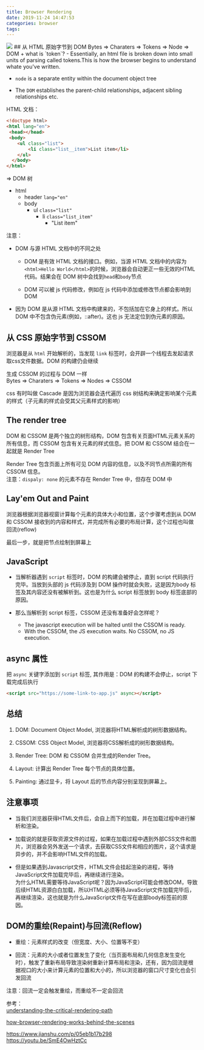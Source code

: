 ```yaml
---
title: Browser Rendering
date: 2019-11-24 14:47:53
categories: browser
tags:
---
```


<img src="HTML-to-Render-Tree-to-Final.png" />
<!-- more -->
## 从 HTML 原始字节到 DOM
Bytes => Charaters => Tokens => Node => DOM
+ what is `token`?
  - Essentially, an html file is broken down into small units of parsing called tokens.This is how the browser begins to understand whate you've written.

+ `node` is a separate entity within the document object tree

+ The `DOM` establishes the parent-child relationships, adjacent sibling relationships etc.

HTML 文档：
```html
<!doctype html>
<html lang="en">
 <head></head>
 <body>
    <ul class="list">
        <li class="list__item">List item</li>
    </ul>
  </body>
</html>
```
=> DOM 树

- html 
  - header `lang="en"`
  - body
    - ul `class="list"`
      - li `class="list_item"`
        - "List item"

注意：
+ DOM 与源 HTML 文档中的不同之处
  - DOM 是有效 HTML 文档的接口。例如，当源 HTML 文档中的内容为`<html>Hello World</html>`的时候，浏览器会自动更正一些无效的HTML代码。结果会在 DOM 树中会找到`head`和`body`节点 

  - DOM 可以被 js 代码修改，例如在 js 代码中添加或修改节点都会影响到 DOM 

+ 因为 DOM 是从源 HTML 文档中构建来的，不包括加在它身上的样式。所以 DOM 中不包含伪元素(例如，::after)。这也 js 无法定位到伪元素的原因。

## 从 CSS 原始字节到 CSSOM
浏览器是从 `html` 开始解析的，当发现 `link` 标签时，会开辟一个线程去发起请求取css文件数据。DOM 的构建仍会继续

生成 CSSOM 的过程与 DOM 一样  
Bytes => Charaters => Tokens => Nodes => CSSOM

css 有时叫做 Cascade 是因为浏览器会迭代遍历 css 树结构来确定影响某个元素的样式（子元素的样式会受其父元素样式的影响）

## The render tree
DOM 和 CSSOM 是两个独立的树形结构，DOM 包含有关页面HTML元素关系的所有信息，而 CSSOM 包含有关元素的样式信息。把 DOM 和 CSSOM 结合在一起就是 Render Tree

Render Tree 包含页面上所有可见 DOM 内容的信息，以及不同节点所需的所有 CSSOM 信息。  
注意：`dispaly: none` 的元素不存在 Render Tree 中，但存在 DOM 中

## Lay'em Out and Paint
浏览器根据浏览器视窗计算每个元素的具体大小和位置，这个步骤考虑到从 DOM 和
CSSOM 接收到的内容和样式，并完成所有必要的布局计算，这个过程也叫做回流(reflow)

最后一步，就是把节点绘制到屏幕上

## JavaScript

+ 当解析器遇到 `script` 标签时，DOM 的构建会被停止，直到 script 代码执行完毕。当放到头部的 js 代码涉及到 DOM 操作时就会失败，这是因为body 标签及其内容还没有被解析到。这也是为什么 script 标签放到 body 标签底部的原因。

+ 那么当解析到 script 标签，CSSOM 还没有准备好会怎样呢？
  - The javascript execution will be halted until the CSSOM is ready.
  - With the CSSOM, the JS execution waits. No CSSOM, no JS execution.

## async 属性
把 `async` 关键字添加到 `script` 标签, 其作用是：DOM 的构建不会停止，script 下载完成后执行
```html
<script src="https://some-link-to-app.js" async></script>
```

## 总结
1. DOM: Document Object Model, 浏览器将HTML解析成的树形数据结构。    

2. CSSOM: CSS Object Model, 浏览器将CSS解析成的树形数据结构。   

3. Render Tree: DOM 和 CSSOM 合并生成的Render Tree。

4. Layout: 计算出 Render Tree 每个节点的具体位置。

5. Painting: 通过显卡，将 Layout 后的节点内容分别呈现到屏幕上。

## 注意事项
+ 当我们浏览器获得HTML文件后，会自上而下的加载，并在加载过程中进行解析和渲染。

+ 加载说的就是获取资源文件的过程，如果在加载过程中遇到外部CSS文件和图片，浏览器会另外发送一个请求，去获取CSS文件和相应的图片，这个请求是异步的，并不会影响HTML文件的加载。

+ 但是如果遇到Javascript文件，HTML文件会挂起渲染的进程，等待JavaScript文件加载完毕后，再继续进行渲染。  
为什么HTML需要等待JavaScript呢？因为JavaScript可能会修改DOM，导致后续HTML资源白白加载，所以HTML必须等待JavaScript文件加载完毕后，再继续渲染，这也就是为什么JavaScript文件在写在底部body标签前的原因。

## DOM的重绘(Repaint)与回流(Reflow)
+ 重绘：元素样式的改变（但宽度、大小、位置等不变）

+ 回流：元素的大小或者位置发生了变化（当页面布局和几何信息发生变化时），触发了重新布局导致渲染树重新计算布局和渲染，还有，因为回流是根据视口的大小来计算元素的位置和大小的，所以浏览器的窗口尺寸变化也会引发回流  

注意：回流一定会触发重绘，而重绘不一定会回流

参考：  
[understanding-the-critical-rendering-path](https://bitsofco.de/understanding-the-critical-rendering-path/)  

[how-browser-rendering-works-behind-the-scenes](https://blog.logrocket.com/how-browser-rendering-works-behind-the-scenes-6782b0e8fb10/)

https://www.jianshu.com/p/05eb1b17b298    
https://youtu.be/SmE4OwHztCc 
